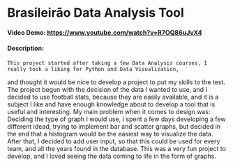 # Brasileirão Data Analysis Tool
#### Video Demo:  https://www.youtube.com/watch?v=R7OQ86uJvX4
#### Description:
    This project started after taking a few Data Analysis courses, I really took a liking for Python and Data Visualization, 
and thought it would be nice to develop a project to put my skills to the test.
    The project begun with the decision of the data I wanted to use, and I decided to use football stats, because they are
easily available, and it is a subject I like and have enough knowledge about to develop a tool that is useful and interesting.
    My main problem when it comes to design was: Deciding the type of graph I would use, I spent a few days developing a few
different idead, trying to implement bar and scatter graphs, but decided in the end that a histogram would be the easiest way
to visualize the data.
    After that, I decided to add user input, so that this could be used for every team, and all the years found in the database.
This was a very fun project to develop, and I loved seeing the data coming to life in the form of graphs.

